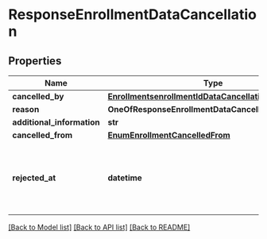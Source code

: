 # ResponseEnrollmentDataCancellation

## Properties
Name | Type | Description | Notes
------------ | ------------- | ------------- | -------------
**cancelled_by** | [**EnrollmentsenrollmentIdDataCancellationCancelledBy**](EnrollmentsenrollmentIdDataCancellationCancelledBy.md) |  | [optional] 
**reason** | **OneOfResponseEnrollmentDataCancellationReason** |  | 
**additional_information** | **str** |  | [optional] 
**cancelled_from** | [**EnumEnrollmentCancelledFrom**](EnumEnrollmentCancelledFrom.md) |  | 
**rejected_at** | **datetime** | Instante de rejeição do vínculo de conta no ambiente da detentora. | [optional] 

[[Back to Model list]](../README.md#documentation-for-models) [[Back to API list]](../README.md#documentation-for-api-endpoints) [[Back to README]](../README.md)

